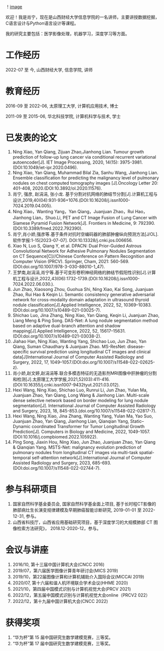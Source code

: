 ！[image](https://github.com/XmaNm/XmaN/blob/main/photo.jpg)

欢迎！我是肖宁，现在是山西财经大学信息学院的一名讲师，主要讲授数据挖掘，C语言设计与Python语言设计等课程。

我的研究主要包括：医学影像处理，机器学习，深度学习等方面。

# 工作经历

2022-07 至 今, 山西财经大学, 信息学院, 讲师

# 教育经历

2016-09 至 2022-06, 太原理工大学, 计算机应用技术, 博士

2011-09 至 2015-06, 华北科技学院, 计算机科学与技术, 学士

# 已发表的论文
1. Ning Xiao, Yan Qiang, Zijuan Zhao,Jianhong Lian. Tumour growth prediction of follow-up lung cancer via conditional recurrent variational autoencoder[J]. IET Image Processing, 2020, 14(15): 3975-3981.(DOI:10.1049/iet-ipr.2020.0496).
2. Ning Xiao, Yan Qiang, Muhammad Bilal Zia, Sanhu Wang, Jianhong Lian. Ensemble classification for predicting the malignancy level of pulmonary nodules on chest computed tomography images [J].Oncology Letter 20: 401-408, 2020.(DOI:10.3892/ol.2020.11576).
3. 肖宁, 强彦, 赵涓涓, 张小龙. 基于分割对抗网络的肺结节分割[J].计算机工程与设计,2019,40(04):931-936+1076.(DOI:10.16208/j.issn1000-7024.2019.04.005).
4. Ning Xiao，Wanting Yang，Yan Qiang，Juanjuan Zhao，Rui Hao，Jianhong Lian，Shuo.Li, PET and CT Image Fusion of Lung Cancer with Siamese Pyramid Fusion Network[J]. Frontiers in Medicine, 9: 792390.(DOI:10.3389/fmed.2022.792390).
5. 肖宁,肖小娇,强彦等.基于条件对抗时空编码器的肺部肿瘤纵向预测方法[J/OL].软件学报:1-15[2023-07-07]. DOI:10.13328/j.cnki.jos.006656.
6. Xiao N, Luo S, Qiang Y, et al. DPACN: Dual Prior-Guided Astrous Convolutional Network for Adhesive Pulmonary Nodules Segmentation on CT Sequence[C]//Chinese Conference on Pattern Recognition and Computer Vision (PRCV). Springer, Cham, 2021: 560-569.(DOI:doi.org/10.1007/978-3-030-88010-1_47).
7. 王梦南,赵涓涓,肖宁等.基于可变形卷积神经网络的肺结节假阳性识别[J].计算机工程与设计,2022,43(06):1732-1739.(DOI:10.16208/j.issn1000-7024.2022.06.030.).
8. Jun Zhao, Xiaosong Zhou, Guohua Shi, Ning Xiao, Kai Song, Juanjuan Zhao, Rui Hao & Keqin Li. Semantic consistency generative adversarial network for cross-modality domain adaptation in ultrasound thyroid nodule classification[J].Applied Intelligence, 2022, 52, 10369–10383.(DOI:doi.org/10.1007/s10489-021-03025-7).
9. Shichao Luo, Jina Zhang, Ning Xiao, Yan Qiang, Keqin Li, Juanjuan Zhao, Liang Meng & Ping Song. DAS-Net: A lung nodule segmentation method based on adaptive dual-branch attention and shadow mapping[J].Applied Intelligence, 2022, 52, 15617–15631.(DOI:doi.org/10.1007/s10489-021-03038-2).
10. Jiahao Han, Ning Xiao, Wanting Yang, Shichao Luo, Jun Zhao, Yan Qiang, Suman Chaudhary & Juanjuan Zhao. MS-ResNet: disease-specific survival prediction using longitudinal CT images and clinical data[J]International Journal of Computer Assisted Radiology and Surgery, 2022, 17, 1049–1057.(DOI:doi.org/10.1007/s11548-022-02625-z).
11. 肖小娇,赵文婷,赵涓涓等.联合多模态特征的无造影剂MRI图像中肝肿瘤的分割和检测[J].太原理工大学学报,2021,52(03):411-416.(DOI:10.16355/j.cnki.issn1007-9432tyut.2021.03.012).
12. Hexi Wang, Ning Xiao, Shichao Luo, Runrui Li, Jun Zhao, Yulan Ma, Juanjuan Zhao, Yan Qiang, Long Wang & Jianhong Lian. Multi-scale dense selective network based on border modeling for lung nodule segmentation[J]. International Journal of Computer Assisted Radiology and Surgery, 2023, 18, 845-853.(doi.org/10.1007/s11548-022-02817-7).
13. Hexi Wang, Ning Xiao, Jina Zhang, Wanting Yang, Yulan Ma, Yao Suo, Juanjuan Zhao, Yan Qiang, Jianhong Lian, Qianqian Yang,
Static–Dynamic coordinated Transformer for Tumor Longitudinal Growth Prediction[J]. Computers in Biology and Medicine, 2022, 1049-1057.(DOI:10.1016/j.compbiomed.2022.105922).
14. Ping Song, Jiaxin Hou, Ning Xiao, Jun Zhao, Juanjuan Zhao, Yan Qiang & Qianqian Yang. MSTS-Net: malignancy evolution prediction of pulmonary nodules from longitudinal CT images via multi-task spatial-temporal self-attention network[J].International Journal of Computer Assisted Radiology and Surgery, 2023, 685-693.(DOI:doi.org/10.1007/s11548-022-02744-7).
 

# 参与科研项目
1. 国家自然科学基金委员会, 国家自然科学基金面上项目, 基于长时程CT影像的肺部病灶生长演变规律建模及早期肺癌智能诊断研究, 2019-01-01 至 2022-12-31, 参与。
2. 山西省科技厅，山西省应用基础研究项目，基于深度学习的大规模肺部 CT 图像检索方法研究》， 2018.12-2020-12，参与。

# 会议与讲座
1. 2016/10, 第十三届中国计算机大会(CNCC 2016)
2. 2019/07，第六届医学图像计算青年研讨会(MICS 2019)
3. 2019/10，第22届图像计算和计算机辅助介入国际会议(MICCAI 2019)
4. 2020/07, 第十六届和谐人机环境联合学术会议(HHME 2020)
5. 2021/10，第四届中国模式识别与计算机视觉大会(PRCV 2021)
6. 2022/12，第五届中国模式识别与计算机视觉大会online（PRCV2 022）
7. 2022/12，第十九届中国计算机大会(CNCC 2022)

# 获得奖项
1. “华为杯”第 15 届中国研究生数学建模竞赛，三等奖。
2. “华为杯”第 17 届中国研究生数学建模竞赛，三等奖。
